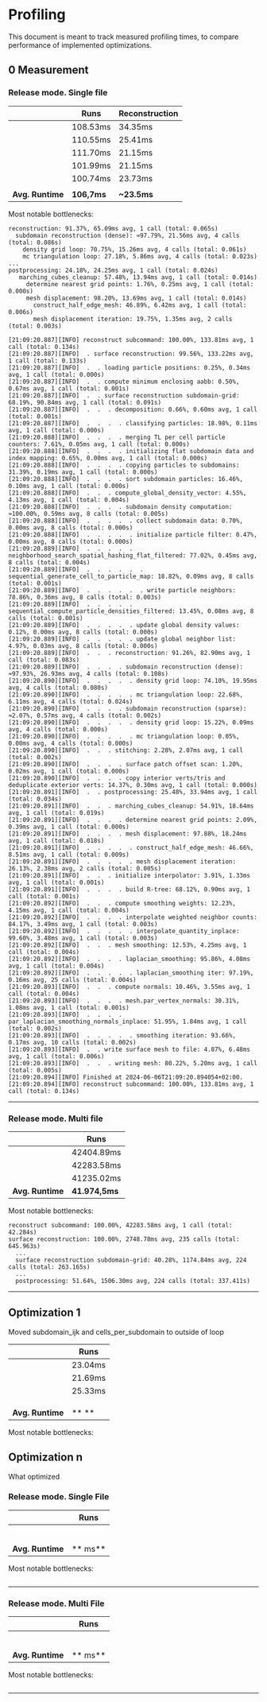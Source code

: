 # Profiling
This document is meant to track measured profiling times, to compare performance of implemented optimizations.

## 0 Measurement
### Release mode. Single file

|                  | **Runs**    | **Reconstruction** |
|------------------|-------------|--------------------|
|                  | 108.53ms    | 34.35ms            |
|                  | 110.55ms    | 25.41ms            |
|                  | 111.70ms    | 21.15ms            |
|                  | 101.99ms    | 21.15ms            |
|                  | 100.74ms    | 23.73ms            |
|                  |             |                    |
| **Avg. Runtime** | **106,7ms** | **~23.5ms**        |

Most notable bottlenecks:
```shell
reconstruction: 91.37%, 65.09ms avg, 1 call (total: 0.065s)
  subdomain reconstruction (dense): ≈97.79%, 21.56ms avg, 4 calls (total: 0.086s)
    density grid loop: 70.75%, 15.26ms avg, 4 calls (total: 0.061s)
    mc triangulation loop: 27.18%, 5.86ms avg, 4 calls (total: 0.023s)
...
postprocessing: 24.18%, 24.25ms avg, 1 call (total: 0.024s)
   marching_cubes_cleanup: 57.48%, 13.94ms avg, 1 call (total: 0.014s)
     determine nearest grid points: 1.76%, 0.25ms avg, 1 call (total: 0.000s)
     mesh displacement: 98.20%, 13.69ms avg, 1 call (total: 0.014s)
       construct_half_edge_mesh: 46.89%, 6.42ms avg, 1 call (total: 0.006s)
       mesh displacement iteration: 19.75%, 1.35ms avg, 2 calls (total: 0.003s)
```

```shell
[21:09:20.887][INFO] reconstruct subcommand: 100.00%, 133.81ms avg, 1 call (total: 0.134s)
[21:09:20.887][INFO]  . surface reconstruction: 99.56%, 133.22ms avg, 1 call (total: 0.133s)
[21:09:20.887][INFO]  .  . loading particle positions: 0.25%, 0.34ms avg, 1 call (total: 0.000s)
[21:09:20.887][INFO]  .  . compute minimum enclosing aabb: 0.50%, 0.67ms avg, 1 call (total: 0.001s)
[21:09:20.887][INFO]  .  . surface reconstruction subdomain-grid: 68.19%, 90.84ms avg, 1 call (total: 0.091s)
[21:09:20.887][INFO]  .  .  . decomposition: 0.66%, 0.60ms avg, 1 call (total: 0.001s)
[21:09:20.887][INFO]  .  .  .  . classifying particles: 18.98%, 0.11ms avg, 1 call (total: 0.000s)
[21:09:20.888][INFO]  .  .  .  . merging TL per cell particle counters: 7.61%, 0.05ms avg, 1 call (total: 0.000s)
[21:09:20.888][INFO]  .  .  .  . initializing flat subdomain data and index mapping: 0.65%, 0.00ms avg, 1 call (total: 0.000s)
[21:09:20.888][INFO]  .  .  .  . copying particles to subdomains: 31.39%, 0.19ms avg, 1 call (total: 0.000s)
[21:09:20.888][INFO]  .  .  .  . sort subdomain particles: 16.46%, 0.10ms avg, 1 call (total: 0.000s)
[21:09:20.888][INFO]  .  .  . compute_global_density_vector: 4.55%, 4.13ms avg, 1 call (total: 0.004s)
[21:09:20.888][INFO]  .  .  .  . subdomain density computation: ≈100.00%, 0.59ms avg, 8 calls (total: 0.005s)
[21:09:20.888][INFO]  .  .  .  .  . collect subdomain data: 0.70%, 0.00ms avg, 8 calls (total: 0.000s)
[21:09:20.888][INFO]  .  .  .  .  . initialize particle filter: 0.47%, 0.00ms avg, 8 calls (total: 0.000s)
[21:09:20.889][INFO]  .  .  .  .  . neighborhood_search_spatial_hashing_flat_filtered: 77.02%, 0.45ms avg, 8 calls (total: 0.004s)
[21:09:20.889][INFO]  .  .  .  .  .  . sequential_generate_cell_to_particle_map: 18.82%, 0.09ms avg, 8 calls (total: 0.001s)
[21:09:20.889][INFO]  .  .  .  .  .  . write particle neighbors: 78.86%, 0.36ms avg, 8 calls (total: 0.003s)
[21:09:20.889][INFO]  .  .  .  .  . sequential_compute_particle_densities_filtered: 13.45%, 0.08ms avg, 8 calls (total: 0.001s)
[21:09:20.889][INFO]  .  .  .  .  . update global density values: 0.12%, 0.00ms avg, 8 calls (total: 0.000s)
[21:09:20.889][INFO]  .  .  .  .  . update global neighbor list: 4.97%, 0.03ms avg, 8 calls (total: 0.000s)
[21:09:20.889][INFO]  .  .  . reconstruction: 91.26%, 82.90ms avg, 1 call (total: 0.083s)
[21:09:20.889][INFO]  .  .  .  . subdomain reconstruction (dense): ≈97.93%, 26.93ms avg, 4 calls (total: 0.108s)
[21:09:20.890][INFO]  .  .  .  .  . density grid loop: 74.10%, 19.95ms avg, 4 calls (total: 0.080s)
[21:09:20.890][INFO]  .  .  .  .  . mc triangulation loop: 22.68%, 6.11ms avg, 4 calls (total: 0.024s)
[21:09:20.890][INFO]  .  .  .  . subdomain reconstruction (sparse): ≈2.07%, 0.57ms avg, 4 calls (total: 0.002s)
[21:09:20.890][INFO]  .  .  .  .  . density grid loop: 15.22%, 0.09ms avg, 4 calls (total: 0.000s)
[21:09:20.890][INFO]  .  .  .  .  . mc triangulation loop: 0.05%, 0.00ms avg, 4 calls (total: 0.000s)
[21:09:20.890][INFO]  .  .  . stitching: 2.28%, 2.07ms avg, 1 call (total: 0.002s)
[21:09:20.890][INFO]  .  .  .  . surface patch offset scan: 1.20%, 0.02ms avg, 1 call (total: 0.000s)
[21:09:20.890][INFO]  .  .  .  . copy interior verts/tris and deduplicate exterior verts: 14.37%, 0.30ms avg, 1 call (total: 0.000s)
[21:09:20.891][INFO]  .  . postprocessing: 25.48%, 33.94ms avg, 1 call (total: 0.034s)
[21:09:20.891][INFO]  .  .  . marching_cubes_cleanup: 54.91%, 18.64ms avg, 1 call (total: 0.019s)
[21:09:20.891][INFO]  .  .  .  . determine nearest grid points: 2.09%, 0.39ms avg, 1 call (total: 0.000s)
[21:09:20.891][INFO]  .  .  .  . mesh displacement: 97.88%, 18.24ms avg, 1 call (total: 0.018s)
[21:09:20.891][INFO]  .  .  .  .  . construct_half_edge_mesh: 46.66%, 8.51ms avg, 1 call (total: 0.009s)
[21:09:20.891][INFO]  .  .  .  .  . mesh displacement iteration: 26.13%, 2.38ms avg, 2 calls (total: 0.005s)
[21:09:20.891][INFO]  .  .  . initialize interpolator: 3.91%, 1.33ms avg, 1 call (total: 0.001s)
[21:09:20.891][INFO]  .  .  .  . build R-tree: 68.12%, 0.90ms avg, 1 call (total: 0.001s)
[21:09:20.892][INFO]  .  .  . compute smoothing weights: 12.23%, 4.15ms avg, 1 call (total: 0.004s)
[21:09:20.892][INFO]  .  .  .  . interpolate weighted neighbor counts: 84.17%, 3.49ms avg, 1 call (total: 0.003s)
[21:09:20.892][INFO]  .  .  .  .  . interpolate_quantity_inplace: 99.60%, 3.48ms avg, 1 call (total: 0.003s)
[21:09:20.892][INFO]  .  .  . mesh smoothing: 12.53%, 4.25ms avg, 1 call (total: 0.004s)
[21:09:20.892][INFO]  .  .  .  . laplacian_smoothing: 95.86%, 4.08ms avg, 1 call (total: 0.004s)
[21:09:20.892][INFO]  .  .  .  .  . laplacian_smoothing iter: 97.19%, 0.16ms avg, 25 calls (total: 0.004s)
[21:09:20.893][INFO]  .  .  . compute normals: 10.46%, 3.55ms avg, 1 call (total: 0.004s)
[21:09:20.893][INFO]  .  .  .  . mesh.par_vertex_normals: 30.31%, 1.08ms avg, 1 call (total: 0.001s)
[21:09:20.893][INFO]  .  .  .  . par_laplacian_smoothing_normals_inplace: 51.95%, 1.84ms avg, 1 call (total: 0.002s)
[21:09:20.893][INFO]  .  .  .  .  . smoothing iteration: 93.66%, 0.17ms avg, 10 calls (total: 0.002s)
[21:09:20.893][INFO]  .  . write surface mesh to file: 4.87%, 6.48ms avg, 1 call (total: 0.006s)
[21:09:20.893][INFO]  .  .  . writing mesh: 80.22%, 5.20ms avg, 1 call (total: 0.005s)
[21:09:20.894][INFO] Finished at 2024-06-06T21:09:20.894054+02:00.
[21:09:20.894][INFO] reconstruct subcommand: 100.00%, 133.81ms avg, 1 call (total: 0.134s)

```



---


### Release mode. Multi file

|                  | **Runs**       |
|------------------|----------------|
|                  | 42404.89ms     |
|                  | 42283.58ms     |
|                  | 41235.02ms     |
| **Avg. Runtime** | **41.974,5ms** |


Most notable bottlenecks:
```shell
reconstruct subcommand: 100.00%, 42283.58ms avg, 1 call (total: 42.284s)
surface reconstruction: 100.00%, 2748.78ms avg, 235 calls (total: 645.963s)
  ...
  surface reconstruction subdomain-grid: 40.28%, 1174.84ms avg, 224 calls (total: 263.165s)
  ...
  postprocessing: 51.64%, 1506.30ms avg, 224 calls (total: 337.411s)
```
---


## Optimization 1
Moved subdomain_ijk and cells_per_subdomain to outside of loop

|                  | **Runs** |
|------------------|----------|
|                  | 23.04ms  |
|                  | 21.69ms  |
|                  | 25.33ms  |
|                  |          |
|                  |          |
|                  |          |
| **Avg. Runtime** | ** **    |

Most notable bottlenecks:



## Optimization n
What optimized

### Release mode. Single File

|                  | **Runs** |
|------------------|----------|
|                  |          |
|                  |          |
|                  |          |
|                  |          |
|                  |          |
|                  |          |
| **Avg. Runtime** | ** ms**  |

Most notable bottlenecks:
```shell 

```

---
### Release mode. Multi File

|                  | **Runs** |
|------------------|----------|
|                  |          |
|                  |          |
|                  |          |
|                  |          |
|                  |          |
|                  |          |
| **Avg. Runtime** | ** ms**  |

Most notable bottlenecks:
```shell 

```
---